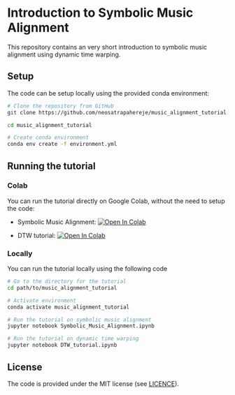 # Introduction to Symbolic Music Alignment

This repository contains an very short introduction to symbolic music alignment using dynamic time warping.

## Setup

The code can be setup locally using the provided conda environment:

```bash
# Clone the repository from GitHub
git clone https://github.com/neosatrapahereje/music_alignment_tutorial.git

cd music_alignment_tutorial

# Create conda environment
conda env create -f environment.yml
```

## Running the tutorial

### Colab

You can run the tutorial directly on Google Colab, without the need to setup the code:

* Symbolic Music Alignment: [![Open In Colab](https://colab.research.google.com/assets/colab-badge.svg)](https://colab.research.google.com/github/neosatrapahereje/music_alignment_tutorial/blob/main/Symbolic_Music_Alignment.ipynb)

* DTW tutorial: [![Open In Colab](https://colab.research.google.com/assets/colab-badge.svg)](https://colab.research.google.com/github/neosatrapahereje/music_alignment_tutorial/blob/main/DTW_tutorial.ipynb)




### Locally
You can run the tutorial locally using the following code

```bash
# Go to the directory for the tutorial
cd path/to/music_alignment_tutorial

# Activate environment
conda activate music_alignment_tutorial

# Run the tutorial on symbolic music alignment
jupyter notebook Symbolic_Music_Alignment.ipynb

# Run the tutorial on dynamic time warping
jupyter notebook DTW_tutorial.ipynb
```

## License

The code is provided under the MIT license (see [LICENCE](https://github.com/neosatrapahereje/music_alignment_tutorial/blob/main/LICENSE)).


